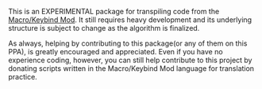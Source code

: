 This is an EXPERIMENTAL package for transpiling code from the [Macro/Keybind Mod](https://www.minecraftforum.net/forums/mapping-and-modding-java-edition/minecraft-mods/1275039-macro-keybind-mod).
It still requires heavy development and its underlying structure is subject to change as the algorithm is finalized.

As always, helping by contributing to this package(or any of them on this PPA), is greatly encouraged and appreciated. Even if you have no experience coding, however, you can still help contribute to this project by donating scripts written in the Macro/Keybind Mod language for translation practice.
